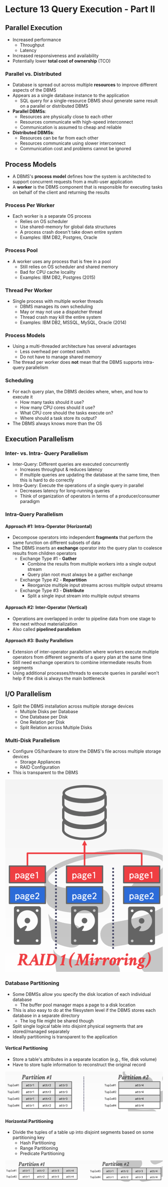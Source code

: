 # Lecture 13 Query Execution - Part II

## Parallel Execution

* Increased performance
  * Throughput
  * Latency
* Increased responsiveness and availability
* Potentially lower **total cost of ownership** (TCO)

### Parallel vs. Distributed

* Database is spread out across multiple **resources** to improve different aspects of the DBMS
* Appears as a single database instance to the application
  * SQL query for a single-resource DBMS shoul generate same result on a parallel or distributed DBMS
* **Parallel DBMSs**:
  * Resources are physically close to each other
  * Resources communicate with high-speed interconnect
  * Communication is assumed to cheap and reliable
* **Distributed DBMSs**:
  * Resources can be far from each other
  * Resources communicate using slower interconnect
  * Communication cost and problems cannot be ignored

## Process Models

* A DBMS's **process model** defines how the system is architected to support concurrent requests from a multi-user application
* A **worker** is the DBMS component that is responsible for executing tasks on behalf of the client and returning the results

### Process Per Worker

* Each worker is a separate OS process
  * Relies on OS scheduler
  * Use shared-memory for global data structures
  * A process crash doesn't take down entire system
  * Examples: IBM DB2, Postgres, Oracle

### Process Pool

* A worker uses any process that is free in a pool
  * Still relies on OS scheduler and shared memory
  * Bad for CPU cache locality
  * Examples: IBM DB2, Postgres (2015)

### Thread Per Worker

* Single process with multiple worker threads
  * DBMS manages its own scheduling
  * May or may not use a dispatcher thread
  * Thread crash may kill the entire system
  * Examples: IBM DB2, MSSQL, MySQL, Oracle (2014)

### Process Models

* Using a multi-threaded architecture has several advantages
  * Less overhead per context switch
  * Do not have to manage shared memory
* The thread per worker does **not** mean that the DBMS supports intra-query  parallelism

### Scheduling

* For each query plan, the DBMS decides where, when, and how to execute it
  * How many tasks should it use?
  * How many CPU cores should it use?
  * What CPU core should the tasks execute on?
  * Where should a task store its output?
* The DBMS always knows more than the OS

## Execution Parallelism

### Inter- vs. Intra- Query Parallelism

* Inter-Query: Different queries are executed concurrently
  * Increases throughput & reduces latency
  * If multiple queries are updating the database at the same time, then this is hard to do correctly
* Intra-Query: Execute the operations of a single query in parallel
  * Decreases latency for long-running queries
  * Think of organization of operators in terms of a producer/consumer paradigm

### Intra-Query Parallelism

#### Approach #1: Intra-Operator (Horizontal)

* Decompose operators into independent **fragments** that perform the same function on different subsets of data
* The DBMS inserts an **exchange** operator into the query plan to coalesce results from children operators
  * Exchange Type #1 - **Gather**
    * Combine the results from multiple workers into a single output stream
    * Query plan root must always be a gather exchange
  * Exchange Type #2 - **Repartition**
    * Reorganize multiple input streams across multiple output streams
  * Exchange Type #3 - **Distribute**
    * Split a single input stream into multiple output streams

#### Approach #2: Inter-Operator (Vertical)

* Operations are overlapped in order to pipeline data from one stage to the next without materialization
* Also called **pipelined parallelism**

#### Approach #3: Bushy Parallelism

* Extension of inter-operator parallelism where workers execute multiple operators from different segments of a query plan at the same time
* Still need exchange operators to combine intermediate results from segments
* Using additional processes/threads to execute queries in parallel won't help if the disk is always the main bottleneck

## I/O Parallelism

* Split the DBMS installation across multiple storage devices
  * Multiple Disks per Database
  * One Database per Disk
  * One Relation per Disk
  * Split Relation across Multiple Disks

### Multi-Disk Parallelism

* Configure OS/hardware to store the DBMS's file across multiple storage devices
  * Storage Appliances
  * RAID Configuration
* This is transparent to the DBMS

![multi_disk_parallelism](images/lecture13-queryexecution2/multi_disk_parallelism.png)

### Database Partitioning

* Some DBMSs allow you specify the disk location of each individual database
  * The buffer pool manager maps a page to a disk location
* This is also easy to do at the filesystem level if the DBMS stores each database in a separate directory
  * The log file might be shared though
* Split single logical table into disjoint physical segments that are stored/managed separately
* Ideally partitioning is transparent to the application

#### Vertical Partitioning

* Store a table's attributes in a separate location (e.g., file, disk volume)
* Have to store tuple information to reconstruct the original record

![vertical_partitioning](images/lecture13-queryexecution2/vertical_partitioning.png)

#### Horizontal Partitioning

* Divide the tuples of a table up into disjoint segments based on some partitioning key
  * Hash Partitioning
  * Range Partitioning
  * Predicate Partitioning

![horizontal_partitioning](images/lecture13-queryexecution2/horizontal_partitioning.png)
